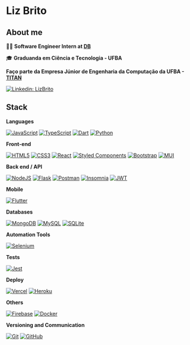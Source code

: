 # Liz Brito
## About me

👨‍💻 <strong>Software Engineer Intern at <a href="https://db.tec.br/">DB</a></strong>

:mortar_board: <strong>Graduanda em Ciência e Tecnologia - UFBA</strong>

**Faço parte da Empresa Júnior de Engenharia da Computação da UFBA - [TITAN](https://titanci.com.br/)**

[![Linkedin: LizBrito](https://img.shields.io/badge/linkedin-%230077B5.svg?style=for-the-badge&logo=linkedin&logoColor=white&link=https://www.linkedin.com/in/liz-brito-santana)](https://www.linkedin.com/in/liz-brito-santana)

## Stack

**Languages**

[![JavaScript](https://img.shields.io/badge/javascript-%23323330.svg?style=for-the-badge&logo=javascript&logoColor=%23F7DF1E)](https://github.com/LizSantana/)
[![TypeScript](https://img.shields.io/badge/typescript-%23007ACC.svg?style=for-the-badge&logo=typescript&logoColor=white)](https://github.com/LizSantana/)
[![Dart](https://img.shields.io/badge/dart-%230175C2.svg?style=for-the-badge&logo=dart&logoColor=white)](https://github.com/LizSantana/)
[![Python](https://img.shields.io/badge/python-3670A0?style=for-the-badge&logo=python&logoColor=ffdd54)](https://github.com/LizSantana/)

**Front-end**

[![HTML5](https://img.shields.io/badge/html5-%23E34F26.svg?style=for-the-badge&logo=html5&logoColor=white)](https://github.com/LizSantana/)
[![CSS3](https://img.shields.io/badge/css3-%231572B6.svg?style=for-the-badge&logo=css3&logoColor=white)](https://github.com/LizSantana/)
[![React](https://img.shields.io/badge/react-%2320232a.svg?style=for-the-badge&logo=react&logoColor=%2361DAFB)](https://github.com/LizSantana/)
[![Styled Components](https://img.shields.io/badge/styled--components-DB7093?style=for-the-badge&logo=styled-components&logoColor=white)](https://github.com/LizSantana/)
[![Bootstrap](https://img.shields.io/badge/bootstrap-%23563D7C.svg?style=for-the-badge&logo=bootstrap&logoColor=white)](https://github.com/LizSantana/)
[![MUI](https://img.shields.io/badge/MUI-%230081CB.svg?style=for-the-badge&logo=material-ui&logoColor=white)](https://github.com/LizSantana/)


**Back end / API**

[![NodeJS](https://img.shields.io/badge/node.js-6DA55F?style=for-the-badge&logo=node.js&logoColor=white)](https://github.com/LizSantana/)
[![Flask](https://img.shields.io/badge/flask-%23000.svg?style=for-the-badge&logo=flask&logoColor=white)](https://github.com/LizSantana/)
[![Postman](https://img.shields.io/badge/Postman-FF6C37?style=for-the-badge&logo=postman&logoColor=white)](https://github.com/LizSantana/)
[![Insomnia](https://img.shields.io/badge/Insomnia-black?style=for-the-badge&logo=insomnia&logoColor=5849BE)](https://github.com/LizSantana/)
[![JWT](https://img.shields.io/badge/JWT-black?style=for-the-badge&logo=JSON%20web%20tokens)](https://github.com/LizSantana/)

**Mobile**

[![Flutter](https://img.shields.io/badge/Flutter-%2302569B.svg?style=for-the-badge&logo=Flutter&logoColor=white)](https://github.com/LizSantana/)

**Databases**

[![MongoDB](https://img.shields.io/badge/MongoDB-%234ea94b.svg?style=for-the-badge&logo=mongodb&logoColor=white)](https://github.com/LizSantana/)
[![MySQL](https://img.shields.io/badge/mysql-%2300f.svg?style=for-the-badge&logo=mysql&logoColor=white)](https://github.com/LizSantana/)
[![SQLite](https://img.shields.io/badge/sqlite-%2307405e.svg?style=for-the-badge&logo=sqlite&logoColor=white)](https://github.com/LizSantana/)

 **Automation Tools**

[![Selenium](https://img.shields.io/badge/-selenium-CF0A2C?style=for-the-badge&logo=selenium&logoColor=white)](https://github.com/asoushawkLizSantana/)

**Tests**

[![Jest](https://img.shields.io/badge/-jest-%23C21325?style=for-the-badge&logo=jest&logoColor=white)](https://github.com/LizSantana/)

**Deploy**

[![Vercel](https://img.shields.io/badge/vercel-%23000000.svg?style=for-the-badge&logo=vercel&logoColor=white)](https://github.com/LizSantana/)
[![Heroku](https://img.shields.io/badge/heroku-%23430098.svg?style=for-the-badge&logo=heroku&logoColor=white)](https://github.com/LizSantana/)

**Others**

[![Firebase](https://img.shields.io/badge/firebase-%23039BE5.svg?style=for-the-badge&logo=firebase)](https://github.com/LizSantana/)
[![Docker](https://img.shields.io/badge/docker-%230db7ed.svg?style=for-the-badge&logo=docker&logoColor=white)](https://github.com/LizSantana/)

**Versioning and Communication**

[![Git](https://img.shields.io/badge/git-%23F05033.svg?style=for-the-badge&logo=git&logoColor=white)](https://github.com/LizSantana/)
[![GitHub](https://img.shields.io/badge/github-%23121011.svg?style=for-the-badge&logo=github&logoColor=white)](https://github.com/LizSantana/)
